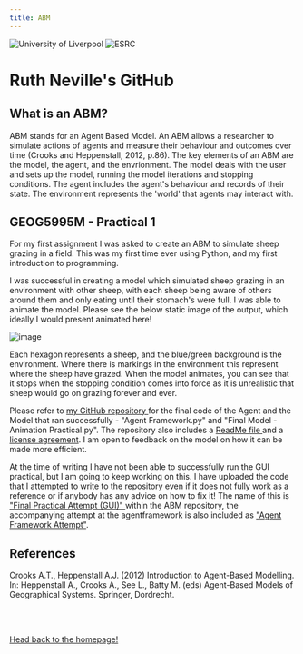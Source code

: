 ```yaml
---
title: ABM
---
```

![University of Liverpool](https://user-images.githubusercontent.com/71274167/97724887-6af12480-1ac5-11eb-823c-687199a9b36e.png) ![ESRC](https://user-images.githubusercontent.com/71274167/97725173-c7ecda80-1ac5-11eb-9be1-fa21d09976eb.png)

<h1> Ruth Neville's GitHub </h1>

<h2> What is an ABM? </h2> 

<p> ABM stands for an Agent Based Model. An ABM allows a researcher to simulate actions of agents and measure their behaviour and outcomes over time (Crooks and Heppenstall, 2012, p.86). The key elements of an ABM are the model, the agent, and the envrionment. The model deals with the user and sets up the model, running the model iterations and stopping conditions. The agent includes the agent's behaviour and records of their state. The environment represents the 'world' that agents may interact with. </p> 

<h2> GEOG5995M - Practical 1 </h2> 

<p> For my first assignment I was asked to create an ABM to simulate sheep grazing in a field. This was my first time ever using Python, and my first introduction to programming. </p> 

<p> I was successful in creating a model which simulated sheep grazing in an environment with other sheep, with each sheep being aware of others around them and only eating until their stomach's were full. I was able to animate the model. Please see the below static image of the output, which ideally I would present animated here!</p>

![image](https://user-images.githubusercontent.com/71274167/97779264-cd552e00-1b74-11eb-9b34-189d01bf59c3.png)

<p> Each hexagon represents a sheep, and the blue/green background is the environment. Where there is markings in the environment this represent where the sheep have grazed. When the model animates, you can see that it stops when the stopping condition comes into force as it is unrealistic that sheep would go on grazing forever and ever. </p>

<p> Please refer to <a href="https://github.com/ruthneville/Practical-1-Agent-Based-Model"> my GitHub repository </a> for the final code of the Agent and the Model that ran successfully - "Agent Framework.py" and "Final Model - Animation Practical.py". The repository also includes a <a href="https://github.com/ruthneville/Practical-1-Agent-Based-Model/blob/main/README.md"> ReadMe file </a> and a  <a href="https://github.com/ruthneville/Practical-1-Agent-Based-Model/blob/main/LICENSE"> license agreement</a>. I am open to feedback on the model on how it can be made more efficient. </p>

<p> At the time of writing I have not been able to successfully run the GUI practical, but I am going to keep working on this. I have uploaded the code that I attempted to write to the repository even if it does not fully work as a reference or if anybody has any advice on how to fix it! The name of this is <a href="https://github.com/ruthneville/Practical-1-Agent-Based-Model/blob/main/FinalPracticalAttempt(GUI).py"> "Final Practical Attempt (GUI)" </a> within the ABM repository, the accompanying attempt at the agentframework is also included as <a href="https://github.com/ruthneville/Practical-1-Agent-Based-Model/blob/main/AgentFrameworkAttempt.py"> "Agent Framework Attempt"</a>. </p>


<h2> References </h2>

Crooks A.T., Heppenstall A.J. (2012) Introduction to Agent-Based Modelling. In: Heppenstall A., Crooks A., See L., Batty M. (eds) Agent-Based Models of Geographical Systems. Springer, Dordrecht.

<br>
<br>

<p><a href="https://ruthneville.github.io/">Head back to the homepage!</a> </p>
